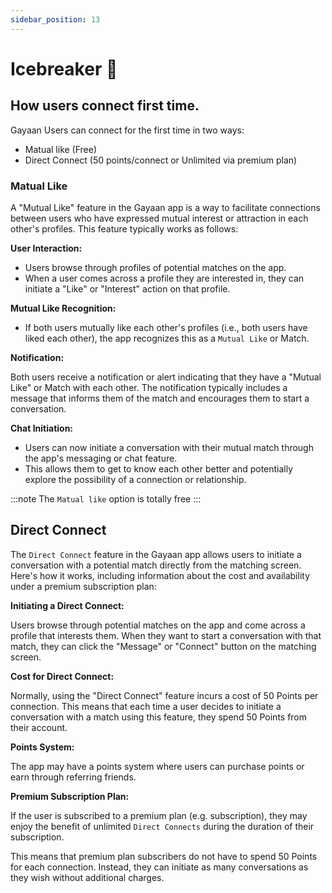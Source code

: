 ```yaml
---
sidebar_position: 13
---
```


# Icebreaker 🔗

## How users connect first time.

Gayaan Users can connect for the first time in two ways:
- Matual like (Free)
- Direct Connect (50 points/connect or Unlimited via premium plan)

### Matual Like
A "Mutual Like" feature in the Gayaan app is a way to facilitate connections between users who have expressed mutual interest or attraction in each other's profiles. This feature typically works as follows:

**User Interaction:**

- Users browse through profiles of potential matches on the app.
- When a user comes across a profile they are interested in, they can initiate a "Like" or "Interest" action on that profile.


**Mutual Like Recognition:**

- If both users mutually like each other's profiles (i.e., both users have liked each other), the app recognizes this as a `Mutual Like` or Match.


**Notification:**

Both users receive a notification or alert indicating that they have a "Mutual Like" or Match with each other.
The notification typically includes a message that informs them of the match and encourages them to start a conversation.


**Chat Initiation:**

- Users can now initiate a conversation with their mutual match through the app's messaging or chat feature.
- This allows them to get to know each other better and potentially explore the possibility of a connection or relationship.

:::note
The `Matual like` option is totally free
:::

## Direct Connect

The `Direct Connect` feature in the Gayaan app allows users to initiate a conversation with a potential match directly from the matching screen. Here's how it works, including information about the cost and availability under a premium subscription plan:

**Initiating a Direct Connect:**

Users browse through potential matches on the app and come across a profile that interests them.
When they want to start a conversation with that match, they can click the "Message" or "Connect" button on the matching screen.


**Cost for Direct Connect:**

Normally, using the "Direct Connect" feature incurs a cost of 50 Points per connection. This means that each time a user decides to initiate a conversation with a match using this feature, they spend 50 Points from their account.



**Points System:**

The app may have a points system where users can purchase points or earn through referring friends.

**Premium Subscription Plan:**

If the user is subscribed to a premium plan (e.g. subscription), they may enjoy the benefit of unlimited `Direct Connects` during the duration of their subscription.

This means that premium plan subscribers do not have to spend 50 Points for each connection. Instead, they can initiate as many conversations as they wish without additional charges.






